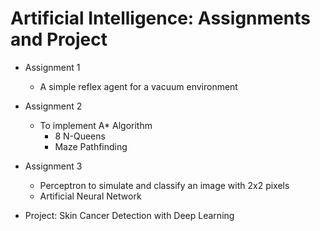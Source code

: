 # Artificial Intelligence: Assignments and Project

- Assignment 1
  - A simple reflex agent for a vacuum environment
  
- Assignment 2
  - To implement A* Algorithm
     - 8 N-Queens
     - Maze Pathfinding

- Assignment 3
  - Perceptron to simulate and classify an image with 2x2 pixels
  - Artificial Neural Network

- Project: Skin Cancer Detection with Deep Learning